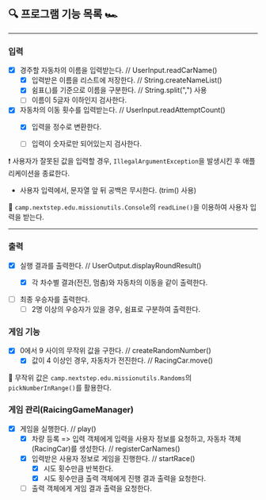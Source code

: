 ## ️🔍 프로그램 기능 목록 🏎

---

### 입력 
- [x] 경주할 자동차의 이름을 입력받는다. // UserInput.readCarName()
  - [x] 입력받은 이름을 리스트에 저장한다. // String.createNameList()
  - [x] 쉼표(,)를 기준으로 이름을 구분한다. // String.split(",") 사용
  - [ ] 이름이 5글자 이하인지 검사한다.

- [x] 자동차의 이동 횟수를 입력받는다. // UserInput.readAttemptCount()
  - [x] 입력을 정수로 변환한다.
  - [ ] 입력이 숫자로만 되어있는지 검사한다.


❗️ 사용자가 잘못된 값을 입력할 경우, `IllegalArgumentException`을 발생시킨 후 애플리케이션을 종료한다.
- 사용자 입력에서, 문자열 앞 뒤 공백은 무시한다. (trim() 사용)  

📖 `camp.nextstep.edu.missionutils.Console`의 `readLine()`을 이용하여 사용자 입력을 받는다.

---
### 출력

- [x] 실행 결과를 출력한다. // UserOutput.displayRoundResult()
  - [x] 각 차수별 결과(전진, 멈춤)와 자동차의 이동을 같이 출력한다.  
  

- [ ] 최종 우승자를 출력한다. 
  - [ ] 2명 이상의 우승자가 있을 경우, 쉼표로 구분하여 출력한다.

### 게임 기능
- [x] 0에서 9 사이의 무작위 값을 구한다. // createRandomNumber()
  - [x] 값이 4 이상인 경우, 자동차가 전진한다. // RacingCar.move()

📖 무작위 값은 `camp.nextstep.edu.missionutils.Randoms`의 `pickNumberInRange()`를 활용한다.

### 게임 관리(RaicingGameManager)
- [x] 게임을 실행한다. // play()
  - [x] 차량 등록 => 입력 객체에게 입력을 사용자 정보를 요청하고, 자동차 객체(RacingCar)를 생성한다. // registerCarNames()
  - [x] 입력받은 사용자 정보로 게임을 진행한다. // startRace()
    - [x] 시도 횟수만큼 반복한다.
    - [x] 시도 횟수만큼 출력 객체에게 진행 결과 출력을 요청한다.
    
  - [ ] 출력 객체에게 게임 결과 출력을 요청한다.